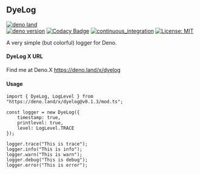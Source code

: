 ## DyeLog

[![deno land](http://img.shields.io/badge/available%20on-deno.land/x-lightgrey.svg?logo=deno&labelColor=darkgreen)](https://deno.land/x/dyelog)  
[![deno version](https://img.shields.io/badge/deno-^1.3.2-lightgrey?logo=deno)](https://github.com/denoland/deno)
[![Codacy Badge](https://app.codacy.com/project/badge/Grade/653aa45627de4913a7409b2d6bd9cc13)](https://www.codacy.com/gh/guildenstern70/DyeLog/dashboard?utm_source=github.com&amp;utm_medium=referral&amp;utm_content=guildenstern70/DyeLog&amp;utm_campaign=Badge_Grade)
[![continuous_integration](https://github.com/guildenstern70/dyelog/workflows/Deno/badge.svg)](https://github.com/guildenstern70/DyeLog/actions?query=workflow%3ADeno)
[![License: MIT](https://img.shields.io/badge/License-MIT-yellow.svg)](https://opensource.org/licenses/MIT)

A very simple (but colorful) logger for Deno.

#### DyeLog X URL

Find me at Deno.X 
<https://deno.land/x/dyelog>

#### Usage

    import { DyeLog, LogLevel } from "https://deno.land/x/dyelog@v0.1.3/mod.ts";

    const logger = new DyeLog({
        timestamp: true,
        printlevel: true,
        level: LogLevel.TRACE
    });
    
    logger.trace("This is trace");
    logger.info("This is info");
    logger.warn("This is warn");
    logger.debug("This is debug");
    logger.error("This is error");


